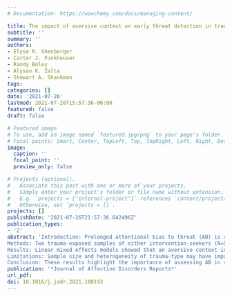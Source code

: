```yaml
---
# Documentation: https://wowchemy.com/docs/managing-content/

title: The impact of aversive context on early threat detection in trauma exposed individuals and associations with post-traumatic stress symptoms
subtitle: ''
summary: ''
authors:
- Elyse R. Shenberger
- Carter J. Funkhouser
- Randy Boley
- Alyson K. Zalta
- Stewart A. Shankman
tags:
categories: []
date: '2021-07-26'
lastmod: 2021-07-26T15:57:36-06:00
featured: false
draft: false

# Featured image
# To use, add an image named `featured.jpg/png` to your page's folder.
# Focal points: Smart, Center, TopLeft, Top, TopRight, Left, Right, BottomLeft, Bottom, BottomRight.
image:
  caption: ''
  focal_point: ''
  preview_only: false

# Projects (optional).
#   Associate this post with one or more of your projects.
#   Simply enter your project's folder or file name without extension.
#   E.g. `projects = ["internal-project"]` references `content/project/deep-learning/index.md`.
#   Otherwise, set `projects = []`.
projects: []
publishDate: '2021-07-26T21:57:36.642496Z'
publication_types:
- '2'
abstract: 'Introduction: Prolonged attentional bias to threat (AB) is associated with posttraumatic stress disorder (PTSD). However, it is unclear whether this relationship extends to early threat detection (elicited by masked stimuli) and/or varies if AB is measured during an aversive context. 
Methods: Two trauma-exposed samples of either intervention-seekers (N=50) or community members (N=98) completed a masked dot-probe task to measure early AB to angry faces in safe vs. aversive contexts (i.e., during threat of aversive noises). 
Results: Linear mixed effects models showed that an aversive context increased the orienting responses in both samples; however, PTSS did not moderate these effects in either sample. 
Limitations: Sample size and heterogeneity of trauma-type may have impacted effect of PTSS on AB. 
Conclusion: These results highlight the importance of assessing AB in varying contexts and examining generalizability across populations. Given prior research, the results also suggest that increased AB in PTSD may only be present for later attentional processes rather than early threat detection, at least with behavioral methods.'
publication: '*Journal of Affective Disorders Reports*'
url_pdf: 
doi: 10.1016/j.jadr.2021.100193
---
```

